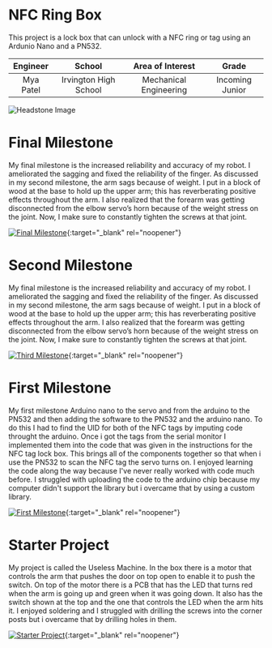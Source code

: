 ﻿# NFC Ring Box
This project is a lock box that can unlock with a NFC ring or tag using an Ardunio Nano and a PN532.

| **Engineer** | **School** | **Area of Interest** | **Grade** |
|:--:|:--:|:--:|:--:|
| Mya Patel | Irvington High School | Mechanical Engineering | Incoming Junior

![Headstone Image](https://bluestampengineering.com/wp-content/uploads/2016/05/improve.jpg)
  
# Final Milestone
My final milestone is the increased reliability and accuracy of my robot. I ameliorated the sagging and fixed the reliability of the finger. As discussed in my second milestone, the arm sags because of weight. I put in a block of wood at the base to hold up the upper arm; this has reverberating positive effects throughout the arm. I also realized that the forearm was getting disconnected from the elbow servo’s horn because of the weight stress on the joint. Now, I make sure to constantly tighten the screws at that joint. 

[![Final Milestone](https://res.cloudinary.com/marcomontalbano/image/upload/v1612573869/video_to_markdown/images/youtube--F7M7imOVGug-c05b58ac6eb4c4700831b2b3070cd403.jpg )](https://www.youtube.com/watch?v=F7M7imOVGug&feature=emb_logo "Final Milestone"){:target="_blank" rel="noopener"}

# Second Milestone
My final milestone is the increased reliability and accuracy of my robot. I ameliorated the sagging and fixed the reliability of the finger. As discussed in my second milestone, the arm sags because of weight. I put in a block of wood at the base to hold up the upper arm; this has reverberating positive effects throughout the arm. I also realized that the forearm was getting disconnected from the elbow servo’s horn because of the weight stress on the joint. Now, I make sure to constantly tighten the screws at that joint.

[![Third Milestone](https://res.cloudinary.com/marcomontalbano/image/upload/v1612574014/video_to_markdown/images/youtube--y3VAmNlER5Y-c05b58ac6eb4c4700831b2b3070cd403.jpg)](https://www.youtube.com/watch?v=y3VAmNlER5Y&feature=emb_logo "Second Milestone"){:target="_blank" rel="noopener"}

# First Milestone
My first milestone Arduino nano to the servo and from the arduino to the PN532 and then adding the software to the PN532 and the arduino nano. To do this I had to find the UID for both of the NFC tags by imputing code throught the arduino. Once i got the tags from the serial monitor I implemented them into the code that was given in the instructions for the NFC tag lock box. This brings all of the components together so that when i use the PN532 to scan the NFC tag the servo turns on. I enjoyed learning the code along the way because I've never really worked with code much before. I struggled with uploading the code to the arduino chip because my computer didn't support the library but i overcame that by using a custom library.


[![First Milestone](https://res.cloudinary.com/marcomontalbano/image/upload/v1612574117/video_to_markdown/images/youtube--CaCazFBhYKs-c05b58ac6eb4c4700831b2b3070cd403.jpg)](https://www.youtube.com/watch?v=CaCazFBhYKs "First Milestone"){:target="_blank" rel="noopener"}

# Starter Project
My project is called the Useless Machine. In the box there is a motor that controls the arm that pushes the door on top open to enable it to push the switch. On top of the motor there is a PCB that has the LED that turns red when the arm is going up and green when it was going down. It also has the switch shown at the top and the one that controls the LED when the arm hits it. I enjoyed soldering and I struggled with drilling the screws into the corner posts but i overcame that by drilling holes in them.

[![Starter Project](https://img.youtube.com/vi/XSbWDg1WIhI/maxresdefault.jpg)](https://www.youtube.com/watch?v=XSbWDg1WIhI "Starter Project"){:target="_blank" rel="noopener"}
